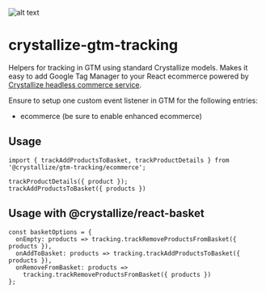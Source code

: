 ![alt text](https://raw.githubusercontent.com/snowballdigital/crystallize-gtm-tracking/HEAD/media/logo.png 'Crosshair over box')

# crystallize-gtm-tracking

Helpers for tracking in GTM using standard Crystallize models. Makes it easy to add Google Tag Manager to your React ecommerce powered by [Crystallize headless commerce service](https://crystallize.com/developers).

Ensure to setup one custom event listener in GTM for the following entries:

- ecommerce (be sure to enable enhanced ecommerce)

## Usage

```
import { trackAddProductsToBasket, trackProductDetails } from '@crystallize/gtm-tracking/ecommerce';

trackProductDetails({ product });
trackAddProductsToBasket({ products })
```

## Usage with @crystallize/react-basket

```
const basketOptions = {
  onEmpty: products => tracking.trackRemoveProductsFromBasket({ products }),
  onAddToBasket: products => tracking.trackAddProductsToBasket({ products }),
  onRemoveFromBasket: products =>
    tracking.trackRemoveProductsFromBasket({ products })
};
```
